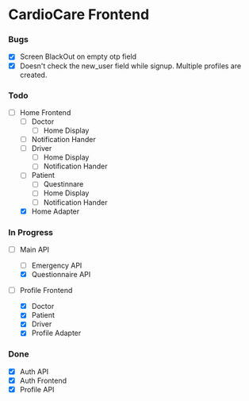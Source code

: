 # CardioCare Frontend

### Bugs

- [x] Screen BlackOut on empty otp field
- [x] Doesn't check the new_user field while signup. Multiple profiles are created.

### Todo

- [ ] Home Frontend
  - [ ] Doctor
    - [ ] Home Display
  - [ ] Notification Hander
  - [ ] Driver
    - [ ] Home Display
    - [ ] Notification Hander
  - [ ] Patient
    - [ ] Questinnare
    - [ ] Home Display
    - [ ] Notification Hander
  - [x] Home Adapter

### In Progress

- [ ] Main API

  - [ ] Emergency API
  - [x] Questionnaire API

- [ ] Profile Frontend
  - [x] Doctor
  - [x] Patient
  - [x] Driver
  - [x] Profile Adapter

### Done

- [x] Auth API
- [x] Auth Frontend
- [x] Profile API
